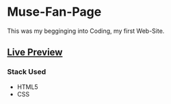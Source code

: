 # Muse-Fan-Page
This was my begginging into Coding, my first Web-Site.

## [Live Preview](https://simonadulgheru.github.io/Muse-Fan-Page/)

### Stack Used 
- HTML5
- CSS 
